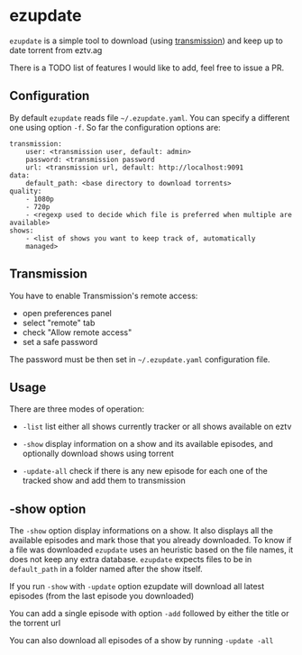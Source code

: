 # ezupdate

`ezupdate` is a simple tool to download (using [transmission](https://transmissionbt.com/)) and keep up to date torrent
from eztv.ag

There is a TODO list of features I would like to add, feel free to
issue a PR.

## Configuration

By default `ezupdate` reads file `~/.ezupdate.yaml`. You can specify a
different one using option `-f`. So far the configuration options are:

    transmission:
        user: <transmission user, default: admin>
        password: <transmission password
        url: <transmission url, default: http://localhost:9091
    data:
        default_path: <base directory to download torrents>
    quality:
        - 1080p
        - 720p
        - <regexp used to decide which file is preferred when multiple are available>
    shows:
        - <list of shows you want to keep track of, automatically
        managed>
        

## Transmission

You have to enable Transmission's remote access:

* open preferences panel
* select "remote" tab
* check "Allow remote access"
* set a safe password

The password must be then set in `~/.ezupdate.yaml` configuration
file.

## Usage

There are three modes of operation:

* `-list`  list either all shows currently tracker or all
  shows available on eztv

* `-show` display information on a show and its available episodes,
  and optionally download shows using torrent
  
* `-update-all` check if there is any new episode for each one of the
  tracked show and add them to transmission
  
## -show option

The `-show` option display informations on a show. It also displays
all the available episodes and mark those that you already
downloaded. To know if a file was downloaded `ezupdate` uses an
heuristic based on the file names, it does not keep any extra
database. `ezupdate` expects files to be in `default_path` in a folder
named after the show itself.

If you run `-show` with `-update` option ezupdate will download all
latest episodes (from the last episode you downloaded)

You can add a single episode with option `-add` followed by either the
title or the torrent url

You can also download all episodes of a show by running `-update -all`

